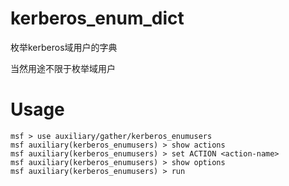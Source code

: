 # kerberos_enum_dict

枚举kerberos域用户的字典

当然用途不限于枚举域用户

# Usage

```
msf > use auxiliary/gather/kerberos_enumusers
msf auxiliary(kerberos_enumusers) > show actions
msf auxiliary(kerberos_enumusers) > set ACTION <action-name>
msf auxiliary(kerberos_enumusers) > show options
msf auxiliary(kerberos_enumusers) > run
```
